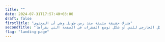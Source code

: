 ```yaml
---
title: ""
date: 2024-07-31T17:57:40+03:00
draft: false
firstTitle: "هناك حقيقة مثبتة منذ زمن طويل وهي أن المحتوى"
secondTitle: "هناك حقيقة مثبتة منذ زمن طويل وهي أن المحتوى المقروء لصفحة ما سيلهي القارئ عن التركيز على الشكل الخارجي للنص أو شكل توضع الفقرات في الصفحة التي يقرأها"
flag: "landing-page"
---
```

